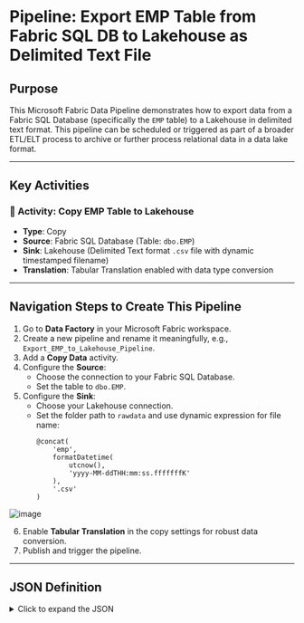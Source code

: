 
# Pipeline: Export EMP Table from Fabric SQL DB to Lakehouse as Delimited Text File

## Purpose
This Microsoft Fabric Data Pipeline demonstrates how to export data from a Fabric SQL Database (specifically the `EMP` table) to a Lakehouse in delimited text format. This pipeline can be scheduled or triggered as part of a broader ETL/ELT process to archive or further process relational data in a data lake format.

---

## Key Activities

### 📌 Activity: Copy EMP Table to Lakehouse

- **Type**: Copy
- **Source**: Fabric SQL Database (Table: `dbo.EMP`)
- **Sink**: Lakehouse (Delimited Text format `.csv` file with dynamic timestamped filename)
- **Translation**: Tabular Translation enabled with data type conversion

---

## Navigation Steps to Create This Pipeline

1. Go to **Data Factory** in your Microsoft Fabric workspace.
2. Create a new pipeline and rename it meaningfully, e.g., `Export_EMP_to_Lakehouse_Pipeline`.
3. Add a **Copy Data** activity.
4. Configure the **Source**:
   - Choose the connection to your Fabric SQL Database.
   - Set the table to `dbo.EMP`.
5. Configure the **Sink**:
   - Choose your Lakehouse connection.
   - Set the folder path to `rawdata` and use dynamic expression for file name:
     ```
     @concat(
         'emp',
         formatDatetime(
             utcnow(),
             'yyyy-MM-ddTHH:mm:ss.fffffffK'
         ),
         '.csv'
     )
     ```
   
![image](https://github.com/user-attachments/assets/21ee751e-c4ce-4d49-9b9b-c8936ef01fc1)

6. Enable **Tabular Translation** in the copy settings for robust data conversion.
7. Publish and trigger the pipeline.

---

## JSON Definition

<details>
<summary>Click to expand the JSON</summary>

```json
{
    "name": "Export_EMP_to_Lakehouse_Pipeline",
    "objectId": "0bf50c9c-9562-4728-a22a-13a2f1871b9a",
    "properties": {
        "activities": [
            {
                "name": "Copy_EMP_to_Lakehouse",
                "type": "Copy",
                "dependsOn": [],
                "policy": {
                    "timeout": "0.12:00:00",
                    "retry": 0,
                    "retryIntervalInSeconds": 30,
                    "secureOutput": false,
                    "secureInput": false
                },
                "typeProperties": {
                    "source": {
                        "type": "FabricSqlDatabaseSource",
                        "queryTimeout": "02:00:00",
                        "partitionOption": "None",
                        "datasetSettings": {
                            "annotations": [],
                            "connectionSettings": {
                                "name": "rritec",
                                "properties": {
                                    "annotations": [],
                                    "type": "FabricSqlDatabase",
                                    "typeProperties": {
                                        "workspaceId": "55732739-60eb-445b-94c4-65725b7190fa",
                                        "artifactId": "31237005-4d13-4afe-8ff3-42834149ecd7"
                                    },
                                    "externalReferences": {
                                        "connection": "cb146f64-f5ee-47c5-9a70-8bada1b07ac1"
                                    }
                                }
                            },
                            "type": "FabricSqlDatabaseTable",
                            "schema": [],
                            "typeProperties": {
                                "schema": "dbo",
                                "table": "EMP"
                            }
                        }
                    },
                    "sink": {
                        "type": "DelimitedTextSink",
                        "storeSettings": {
                            "type": "LakehouseWriteSettings"
                        },
                        "formatSettings": {
                            "type": "DelimitedTextWriteSettings",
                            "quoteAllText": true,
                            "fileExtension": ".txt"
                        },
                        "datasetSettings": {
                            "annotations": [],
                            "linkedService": {
                                "name": "rr_batch100",
                                "properties": {
                                    "annotations": [],
                                    "type": "Lakehouse",
                                    "typeProperties": {
                                        "workspaceId": "55732739-60eb-445b-94c4-65725b7190fa",
                                        "artifactId": "dd9dd813-0f22-446d-9621-dfd670945ea5",
                                        "rootFolder": "Files"
                                    }
                                }
                            },
                            "type": "DelimitedText",
                            "typeProperties": {
                                "location": {
                                    "type": "LakehouseLocation",
                                    "fileName": {
                                        "value": "@concat(\n    'emp',\n    formatDatetime(\n        utcnow(),\n        'yyyy-MM-ddTHH:mm:ss.fffffffK'\n    ),\n    '.csv'\n)",
                                        "type": "Expression"
                                    },
                                    "folderPath": "rawdata"
                                },
                                "columnDelimiter": ",",
                                "escapeChar": "\\",
                                "firstRowAsHeader": true,
                                "quoteChar": "\""
                            },
                            "schema": []
                        }
                    },
                    "enableStaging": false,
                    "translator": {
                        "type": "TabularTranslator",
                        "typeConversion": true,
                        "typeConversionSettings": {
                            "allowDataTruncation": true,
                            "treatBooleanAsNumber": false
                        }
                    }
                }
            }
        ],
        "lastModifiedByObjectId": "07dffa9c-d10a-43aa-a4dc-89568542f3c3",
        "lastPublishTime": "2025-04-13T15:32:39Z"
    }
}
```

---

✅ **Outcome**: Successfully moves data from SQL DB to Lakehouse in a raw format, suitable for archiving or downstream transformation pipelines.
